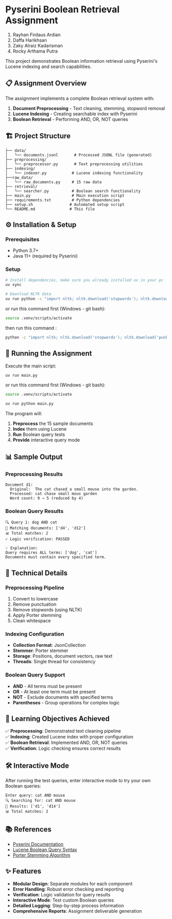 # Pyserini Boolean Retrieval Assignment
1. Rayhan Firdaus Ardian
2. Daffa Harikhsan
3. Zaky Alraiz Kadarisman
4. Rocky Arthama Putra

This project demonstrates Boolean information retrieval using Pyserini's Lucene indexing and search capabilities.

## 📋 Assignment Overview

The assignment implements a complete Boolean retrieval system with:
1. **Document Preprocessing** - Text cleaning, stemming, stopword removal
2. **Lucene Indexing** - Creating searchable index with Pyserini
3. **Boolean Retrieval** - Performing AND, OR, NOT queries

## 🏗️ Project Structure

```
├── data/                      
│   └── documents.jsonl       # Processed JSONL file (generated)
├── preprocessing/
│   └── preprocessor.py       # Text preprocessing utilities
├── indexing/
│   └── indexer.py           # Lucene indexing functionality
├──raw_data/                 
│   └── raw_documents.py     # 15 raw data
├── retrieval/
│   └── searcher.py          # Boolean search functionality
├── main.py                  # Main execution script
├── requirements.txt         # Python dependencies
├── setup.sh                # Automated setup script
└── README.md               # This file
```

## ⚙️ Installation & Setup

### Prerequisites
- Python 3.7+
- Java 11+ (required by Pyserini)


### Setup
```bash
# Install dependencies, make sure you already installed uv in your pc
uv sync

# Download NLTK data
uv run python -c "import nltk; nltk.download('stopwords'); nltk.download('punkt')"
```
or run this command first (Windows - git bash):
```bash
source .venv/scripts/activate
```

then run this command :

```bash
python -c "import nltk; nltk.download('stopwords'); nltk.download('punkt')"
```

## 🚀 Running the Assignment

Execute the main script:
```bash
uv run main.py
```

or run this command first (Windows - git bash):
```bash
source .venv/scripts/activate
```

```bash
uv run python main.py
```

The program will:
1. **Preprocess** the 15 sample documents
2. **Index** them using Lucene
3. **Run** Boolean query tests
4. **Provide** interactive query mode

## 📊 Sample Output

### Preprocessing Results
```
Document d1:
  Original:  The cat chased a small mouse into the garden.
  Processed: cat chase small mous garden
  Word count: 9 → 5 (reduced by 4)
```

### Boolean Query Results
```
🔍 Query 1: dog AND cat
📄 Matching documents: ['d4', 'd12']
📊 Total matches: 2
✓ Logic verification: PASSED

💡 Explanation:
Query requires ALL terms: ['dog', 'cat']
Documents must contain every specified term.
```

## 🔧 Technical Details

### Preprocessing Pipeline
1. Convert to lowercase
2. Remove punctuation
3. Remove stopwords (using NLTK)
4. Apply Porter stemming
5. Clean whitespace

### Indexing Configuration
- **Collection Format**: JsonCollection
- **Stemmer**: Porter stemmer
- **Storage**: Positions, document vectors, raw text
- **Threads**: Single thread for consistency

### Boolean Query Support
- **AND** - All terms must be present
- **OR** - At least one term must be present  
- **NOT** - Exclude documents with specified terms
- **Parentheses** - Group operations for complex logic

## 🎯 Learning Objectives Achieved

✅ **Preprocessing**: Demonstrated text cleaning pipeline  
✅ **Indexing**: Created Lucene index with proper configuration  
✅ **Boolean Retrieval**: Implemented AND, OR, NOT queries  
✅ **Verification**: Logic checking ensures correct results  

## 🛠️ Interactive Mode

After running the test queries, enter interactive mode to try your own Boolean queries:

```
Enter query: cat AND mouse
🔍 Searching for: cat AND mouse
📄 Results: ['d1', 'd14']
📊 Total matches: 2
```

## 📚 References

- [Pyserini Documentation](https://github.com/castorini/pyserini)
- [Lucene Boolean Query Syntax](https://lucene.apache.org/core/documentation.html)
- [Porter Stemming Algorithm](https://tartarus.org/martin/PorterStemmer/)

## ✨ Features

- **Modular Design**: Separate modules for each component
- **Error Handling**: Robust error checking and reporting  
- **Verification**: Logic validation for query results
- **Interactive Mode**: Test custom Boolean queries
- **Detailed Logging**: Step-by-step process information
- **Comprehensive Reports**: Assignment deliverable generation